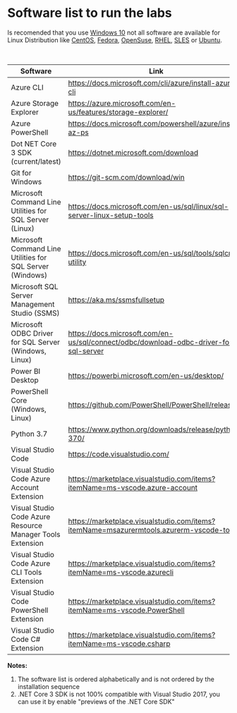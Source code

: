 # Software list to run the labs 

Is recomended that you use [Windows 10](https://www.microsoft.com/software-download/windows10) not all software are available for Linux Distribution like [CentOS](https://www.centos.org/), [Fedora](https://getfedora.org/), [OpenSuse](https://www.opensuse.org/), [RHEL](https://www.redhat.com/en/technologies/linux-platforms/enterprise-linux), [SLES](https://www.suse.com/products/server/) or [Ubuntu](https://ubuntu.com/). 


<br>

| Software | Link |
| --- | --- |
| Azure CLI | https://docs.microsoft.com/cli/azure/install-azure-cli |
| Azure Storage Explorer | https://azure.microsoft.com/en-us/features/storage-explorer/ |
| Azure PowerShell | https://docs.microsoft.com/powershell/azure/install-az-ps |
| Dot NET Core 3 SDK (current/latest)| https://dotnet.microsoft.com/download |
| Git for Windows | https://git-scm.com/download/win |
| Microsoft Command Line Utilities for SQL Server (Linux) | https://docs.microsoft.com/en-us/sql/linux/sql-server-linux-setup-tools |
| Microsoft Command Line Utilities for SQL Server (Windows) | https://docs.microsoft.com/en-us/sql/tools/sqlcmd-utility | 
| Microsoft SQL Server Management Studio (SSMS) | https://aka.ms/ssmsfullsetup |
| Microsoft ODBC Driver for SQL Server (Windows, Linux) | https://docs.microsoft.com/en-us/sql/connect/odbc/download-odbc-driver-for-sql-server |
| Power BI Desktop | https://powerbi.microsoft.com/en-us/desktop/ |
| PowerShell Core (Windows, Linux) | https://github.com/PowerShell/PowerShell/releases |
| Python 3.7| https://www.python.org/downloads/release/python-370/ |
| Visual Studio Code | https://code.visualstudio.com/ |
| Visual Studio Code Azure Account Extension | https://marketplace.visualstudio.com/items?itemName=ms-vscode.azure-account |
| Visual Studio Code Azure Resource Manager Tools Extension | https://marketplace.visualstudio.com/items?itemName=msazurermtools.azurerm-vscode-tools |
| Visual Studio Code Azure CLI Tools Extension | https://marketplace.visualstudio.com/items?itemName=ms-vscode.azurecli |
| Visual Studio Code PowerShell Extension | https://marketplace.visualstudio.com/items?itemName=ms-vscode.PowerShell |
| Visual Studio Code C# Extension | https://marketplace.visualstudio.com/items?itemName=ms-vscode.csharp |


**Notes:**
 1. The software list is ordered alphabetically and is not ordered by the installation sequence
 2. .NET Core 3 SDK is not 100% compatible with Visual Studio 2017, you can use it by enable "previews of the .NET Core SDK"
